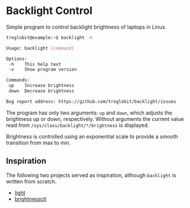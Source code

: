 Backlight Control
=================

Simple program to control backlight brightness of laptops in Linux.

```sh
troglobit@example:~$ backlight -h

Usage: backlight [command]

Options:
 -h    This help text
 -v    Show program version

Commands:
 up    Increase brightness
 down  Decrease brightness

Bug report address: https://github.com/troglobit/backlight/issues
```

The program has only two arguments: `up` and `down`, which adjusts the
brightness up or down, respectively.  Without arguments the current
value read from `/sys/class/backlight/*/brightness` is displayed.

Brightness is controlled using an exponential scale to provide a smooth
transition from max to min.


Inspiration
-----------

The following two projects served as inspiration, although `backlight`
is written from scratch.

- [light](https://github.com/haikarainen/light/) 
- [brightnessctl](https://github.com/Hummer12007/brightnessctl/)
